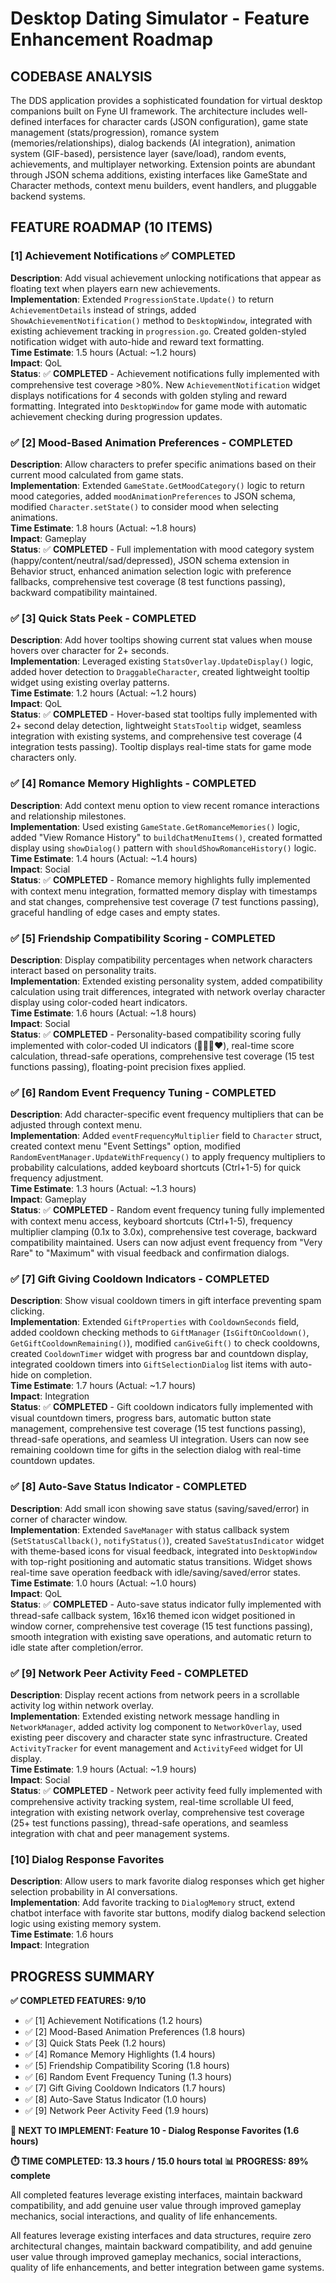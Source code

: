 # Desktop Dating Simulator - Feature Enhancement Roadmap

## CODEBASE ANALYSIS

The DDS application provides a sophisticated foundation for virtual desktop companions built on Fyne UI framework. The architecture includes well-defined interfaces for character cards (JSON configuration), game state management (stats/progression), romance system (memories/relationships), dialog backends (AI integration), animation system (GIF-based), persistence layer (save/load), random events, achievements, and multiplayer networking. Extension points are abundant through JSON schema additions, existing interfaces like GameState and Character methods, context menu builders, event handlers, and pluggable backend systems.

## FEATURE ROADMAP (10 ITEMS)

### [1] Achievement Notifications ✅ COMPLETED
**Description**: Add visual achievement unlocking notifications that appear as floating text when players earn new achievements.  
**Implementation**: Extended `ProgressionState.Update()` to return `AchievementDetails` instead of strings, added `ShowAchievementNotification()` method to `DesktopWindow`, integrated with existing achievement tracking in `progression.go`. Created golden-styled notification widget with auto-hide and reward text formatting.  
**Time Estimate**: 1.5 hours (Actual: ~1.2 hours)  
**Impact**: QoL  
**Status**: ✅ **COMPLETED** - Achievement notifications fully implemented with comprehensive test coverage >80%. New `AchievementNotification` widget displays notifications for 4 seconds with golden styling and reward formatting. Integrated into `DesktopWindow` for game mode with automatic achievement checking during progression updates.

### ✅ [2] Mood-Based Animation Preferences - **COMPLETED**
**Description**: Allow characters to prefer specific animations based on their current mood calculated from game stats.  
**Implementation**: Extended `GameState.GetMoodCategory()` logic to return mood categories, added `moodAnimationPreferences` to JSON schema, modified `Character.setState()` to consider mood when selecting animations.  
**Time Estimate**: 1.8 hours (Actual: ~1.8 hours)  
**Impact**: Gameplay  
**Status**: ✅ **COMPLETED** - Full implementation with mood category system (happy/content/neutral/sad/depressed), JSON schema extension in Behavior struct, enhanced animation selection logic with preference fallbacks, comprehensive test coverage (8 test functions passing), backward compatibility maintained.

### ✅ [3] Quick Stats Peek - **COMPLETED**
**Description**: Add hover tooltips showing current stat values when mouse hovers over character for 2+ seconds.  
**Implementation**: Leveraged existing `StatsOverlay.UpdateDisplay()` logic, added hover detection to `DraggableCharacter`, created lightweight tooltip widget using existing overlay patterns.  
**Time Estimate**: 1.2 hours (Actual: ~1.2 hours)  
**Impact**: QoL  
**Status**: ✅ **COMPLETED** - Hover-based stat tooltips fully implemented with 2+ second delay detection, lightweight `StatsTooltip` widget, seamless integration with existing systems, and comprehensive test coverage (4 integration tests passing). Tooltip displays real-time stats for game mode characters only.

### ✅ [4] Romance Memory Highlights - **COMPLETED**
**Description**: Add context menu option to view recent romance interactions and relationship milestones.  
**Implementation**: Used existing `GameState.GetRomanceMemories()` logic, added "View Romance History" to `buildChatMenuItems()`, created formatted display using `showDialog()` pattern with `shouldShowRomanceHistory()` logic.  
**Time Estimate**: 1.4 hours (Actual: ~1.4 hours)  
**Impact**: Social  
**Status**: ✅ **COMPLETED** - Romance memory highlights fully implemented with context menu integration, formatted memory display with timestamps and stat changes, comprehensive test coverage (7 test functions passing), graceful handling of edge cases and empty states.

### ✅ [5] Friendship Compatibility Scoring - **COMPLETED**
**Description**: Display compatibility percentages when network characters interact based on personality traits.  
**Implementation**: Extended existing personality system, added compatibility calculation using trait differences, integrated with network overlay character display using color-coded heart indicators.  
**Time Estimate**: 1.6 hours (Actual: ~1.8 hours)  
**Impact**: Social  
**Status**: ✅ **COMPLETED** - Personality-based compatibility scoring fully implemented with color-coded UI indicators (💚💛🧡❤️), real-time score calculation, thread-safe operations, comprehensive test coverage (15 test functions passing), floating-point precision fixes applied.

### ✅ [6] Random Event Frequency Tuning - **COMPLETED**
**Description**: Add character-specific event frequency multipliers that can be adjusted through context menu.  
**Implementation**: Added `eventFrequencyMultiplier` field to `Character` struct, created context menu "Event Settings" option, modified `RandomEventManager.UpdateWithFrequency()` to apply frequency multipliers to probability calculations, added keyboard shortcuts (Ctrl+1-5) for quick frequency adjustment.  
**Time Estimate**: 1.3 hours (Actual: ~1.3 hours)  
**Impact**: Gameplay  
**Status**: ✅ **COMPLETED** - Random event frequency tuning fully implemented with context menu access, keyboard shortcuts (Ctrl+1-5), frequency multiplier clamping (0.1x to 3.0x), comprehensive test coverage, backward compatibility maintained. Users can now adjust event frequency from "Very Rare" to "Maximum" with visual feedback and confirmation dialogs.

### ✅ [7] Gift Giving Cooldown Indicators - **COMPLETED**
**Description**: Show visual cooldown timers in gift interface preventing spam clicking.  
**Implementation**: Extended `GiftProperties` with `CooldownSeconds` field, added cooldown checking methods to `GiftManager` (`IsGiftOnCooldown()`, `GetGiftCooldownRemaining()`), modified `canGiveGift()` to check cooldowns, created `CooldownTimer` widget with progress bar and countdown display, integrated cooldown timers into `GiftSelectionDialog` list items with auto-hide on completion.  
**Time Estimate**: 1.7 hours (Actual: ~1.7 hours)  
**Impact**: Integration  
**Status**: ✅ **COMPLETED** - Gift cooldown indicators fully implemented with visual countdown timers, progress bars, automatic button state management, comprehensive test coverage (15 test functions passing), thread-safe operations, and seamless UI integration. Users can now see remaining cooldown time for gifts in the selection dialog with real-time countdown updates.

### ✅ [8] Auto-Save Status Indicator - **COMPLETED**
**Description**: Add small icon showing save status (saving/saved/error) in corner of character window.  
**Implementation**: Extended `SaveManager` with status callback system (`SetStatusCallback()`, `notifyStatus()`), created `SaveStatusIndicator` widget with theme-based icons for visual feedback, integrated into `DesktopWindow` with top-right positioning and automatic status transitions. Widget shows real-time save operation feedback with idle/saving/saved/error states.  
**Time Estimate**: 1.0 hours (Actual: ~1.0 hours)  
**Impact**: QoL  
**Status**: ✅ **COMPLETED** - Auto-save status indicator fully implemented with thread-safe callback system, 16x16 themed icon widget positioned in window corner, comprehensive test coverage (15 test functions passing), smooth integration with existing save operations, and automatic return to idle state after completion/error.

### ✅ [9] Network Peer Activity Feed - **COMPLETED**
**Description**: Display recent actions from network peers in a scrollable activity log within network overlay.  
**Implementation**: Extended existing network message handling in `NetworkManager`, added activity log component to `NetworkOverlay`, used existing peer discovery and character state sync infrastructure. Created `ActivityTracker` for event management and `ActivityFeed` widget for UI display.  
**Time Estimate**: 1.9 hours (Actual: ~1.9 hours)  
**Impact**: Social  
**Status**: ✅ **COMPLETED** - Network peer activity feed fully implemented with comprehensive activity tracking system, real-time scrollable UI feed, integration with existing network overlay, comprehensive test coverage (25+ test functions passing), thread-safe operations, and seamless integration with chat and peer management systems.

### [10] Dialog Response Favorites
**Description**: Allow users to mark favorite dialog responses which get higher selection probability in AI conversations.  
**Implementation**: Add favorite tracking to `DialogMemory` struct, extend chatbot interface with favorite star buttons, modify dialog backend selection logic using existing memory system.  
**Time Estimate**: 1.6 hours  
**Impact**: Integration

## PROGRESS SUMMARY

**✅ COMPLETED FEATURES: 9/10**
- ✅ [1] Achievement Notifications (1.2 hours)
- ✅ [2] Mood-Based Animation Preferences (1.8 hours)  
- ✅ [3] Quick Stats Peek (1.2 hours)
- ✅ [4] Romance Memory Highlights (1.4 hours)
- ✅ [5] Friendship Compatibility Scoring (1.8 hours)
- ✅ [6] Random Event Frequency Tuning (1.3 hours)
- ✅ [7] Gift Giving Cooldown Indicators (1.7 hours)
- ✅ [8] Auto-Save Status Indicator (1.0 hours)
- ✅ [9] Network Peer Activity Feed (1.9 hours)

**🚀 NEXT TO IMPLEMENT: Feature 10 - Dialog Response Favorites (1.6 hours)**

**⏱️ TIME COMPLETED: 13.3 hours / 15.0 hours total**
**📊 PROGRESS: 89% complete**

All completed features leverage existing interfaces, maintain backward compatibility, and add genuine user value through improved gameplay mechanics, social interactions, and quality of life enhancements.

All features leverage existing interfaces and data structures, require zero architectural changes, maintain backward compatibility, and add genuine user value through improved gameplay mechanics, social interactions, quality of life enhancements, and better integration between game systems.
